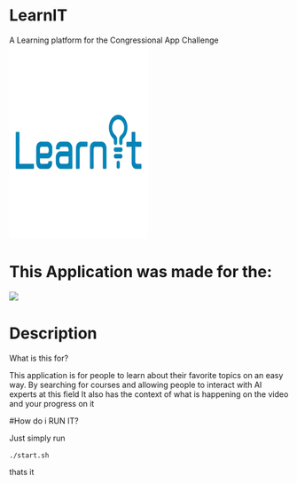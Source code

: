 # LearnIT
A Learning platform for the Congressional App Challenge
<img src="Resources/pic.png" width="250" height="350">


# This Application was made for the:
<img src="https://www.congressionalappchallenge.us/wp-content/uploads/2018/08/logo_white.png">

# Description

What is this for?

This application is for people to learn about their favorite topics on an easy way.
By searching for courses and allowing people to interact with AI experts at this field
It also has the context of what is happening on the video and your progress on it

#How do i RUN IT?

Just simply run

```
./start.sh
```
thats it
